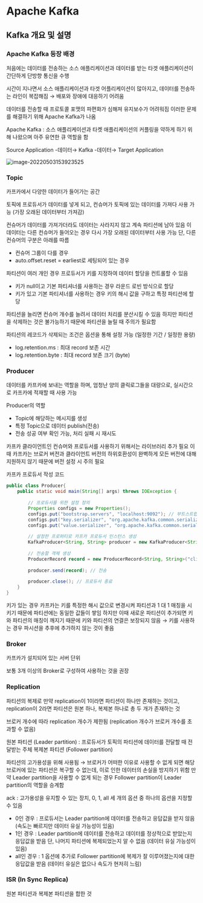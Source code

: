 # Apache Kafka

## Kafka 개요 및 설명

### Apache Kafka 등장 배경

처음에는 데이터를 전송하는 소스 애플리케이션과 데이터를 받는 타겟 애플리케이션이 간단하게 단방향 통신을 수행

시간이 지나면서 소스 애플리케이션과 타겟 어플리케이션이 많아지고, 데이터를 전송하는 라인이 복잡해짐 → 배포와 장애에 대응하기 어려움

데이터를 전송할 때 프로토콜 포맷의 파편화가 심해져 유지보수가 어려워짐 이러한 문제를 해결하기 위해 Apache Kafka가 나옴



Apache Kafka : 소스 애플리케이션과 타켓 애플리케이션의 커플링을 약하게 하기 위해 나왔으며 아주 유연한 큐 역할을 함

Source Application -데이터→ Kafka -데이터→ Target Application

![image-20220503153923525](C:\Users\ABC\AppData\Roaming\Typora\typora-user-images\image-20220503153923525.png)



### Topic

카프카에서 다양한 데이터가 들어가는 공간

토픽에 프로듀서가 데이터를 넣게 되고, 컨슈머가 토픽에 있는 데이터를 가져다 사용 가능 (가장 오래된 데이터부터 가져감)

컨슈머가 데이터를 가져가더라도 데이터는 사라지지 않고 계속 파티션에 남아 있음 
이 데이터는 다른 컨슈머가 들어오는 경우 다시 가장 오래된 데이터부터 사용 가능
단, 다른 컨슈머의 구분은 아래를 따름

+ 컨슈머 그룹이 다를 경우
+ auto.offset.reset = earliest로 세팅되어 있는 경우



파티션이 여러 개인 경우 프로듀서가 키를 지정하여 데이터 할당을 컨트롤할 수 있음

+ 키가 null이고 기본 파티셔너를 사용하는 경우 라운드 로빈 방식으로 할당
+ 키가 있고 기본 파티셔너를 사용하는 경우 키의 해시 값을 구하고 특정 파티션에 할당

파티션을 늘리면 컨슈머 개수를 늘려서 데이터 처리를 분산시킬 수 있음
하지만 파티션을 삭제하는 것은 불가능하기 때문에 파티션을 늘릴 때 주의가 필요함

파티션의 레코드가 삭제되는 조건은 옵션을 통해 설정 가능 (일정한 기간 / 일정한 용량)

+ log.retention.ms : 최대 record 보존 시간
+ log.retention.byte : 최대 record 보존 크기 (byte)



### Producer

데이터를 카프카에 보내는 역할을 하며, 엄청난 양의 클릭로그들을 대량으로, 실시간으로 카프카에 적재할 때 사용 가능

Producer의 역할

+ Topic에 해당하는 메시지를 생성
+ 특정 Topic으로 데이터 publish(전송)
+ 전송 성공 여부 확인 가능, 처리 실패 시 재시도



카프카 클라이언트인 컨슈머와 프로듀서를 사용하기 위해서는 라이브러리 추가 필요
이때 카프카는 브로커 버전과 클라이언트 버전의 하위호환성이 완벽하게 모든 버전에 대해 지원하지 않기 때문에 버전 설정 시 주의 필요



카프카 프로듀서 작성 코드
```java
public class Producer{
    public static void main(String[] args) throws IOException {
        
        // 프로듀서를 위한 설정 정의
        Properties configs = new Properties();
        configs.put("bootstrap.servers", "localhost:9092"); // 부트스트랩 서버 설정을 로컬호스트의 카프카를 바라보도록 설정 (실제 연결 시에는 2개 이상의 정보를 넣는 것을 권장)
        configs.put("key.serializer", "org.apache.kafka.common.serialization.StringSerializer"); // key : 메시지를 보내면 토픽의 파티션이 지정될 때 쓰임
        configs.put("value.serializer", "org.apache.kafka.common.serialization.StringSerializer");
        
        // 설정한 프로퍼티로 카프카 프로듀서 인스턴스 생성
        KafkaProducer<String, String> producer = new KafkaProducer<String, String> (configs);
        
        // 전송할 객체 생성
        ProducerRecord record = new ProducerRecord<String, String>("click_log", "login"); // 해당 코드의 경우 키 없이 click_log 토픽에 login이라는 value를 보내겠다는 의미
        
        producer.send(record); // 전송
        
        producer.close(); // 프로듀서 종료
    }
}
```



 키가 있는 경우 카프카는 키를 특정한 해시 값으로 변경시켜 파티션과 1 대 1 매칭을 시키기 때문에 파티션에는 동일한 값들이 쌓임
하지만 이때 새로운 파티션이 추가되면 키와 파티션의 매칭이 깨지기 때문에 키와 파티션의 연결은 보장되지 않음 → 키를 사용하는 경우 파시션을 추후에 추가하지 않는 것이 좋음



### Broker

카프카가 설치되어 있는 서버 단위

보통 3개 이상의 Broker로 구성하여 사용하는 것을 권장



### Replication

파티션의 복제로 만약 replication이 1이라면 파티션이 하나만 존재하는 것이고, replication이 2라면 파티션은 원본 하나, 복제본 하나로 총 두 개가 존재하는 것

브로커 개수에 따라 replication 개수가 제한됨 (replication 개수가 브로커 개수를 초과할 수 없음)

원본 파티션 (Leader partition) : 프로듀서가 토픽의 파티션에 데이터를 전달할 때 전달받는 주체
복제본 파티션 (Follower partition) 

파티션의 고가용성을 위해 사용됨
→ 브로커가 어떠한 이유로 사용할 수 없게 되면 해당 브로커에 있는 파티션은 복구할 수 없는데, 이로 인한 데이터의 손실을 방지하기 위함
만약 Leader partition을 사용할 수 없게 되는 경우 Follower partition이 Leader partition의 역할을 승계함

ack : 고가용성을 유지할 수 있는 장치, 0, 1, all 세 개의 옵션 중 하나의 옵션을 지정할 수 있음

+ 0인 경우 : 프로듀서는  Leader partition에 데이터를 전송하고 응답값을 받지 않음 (속도는 빠르지만 데이터 유실 가능성이 있음)
+ 1인 경우 :  Leader partition에 데이터를 전송하고 데이터를 정상적으로 받았는지 응답값을 받음 단, 나머지 파티션에 복제되었는지 알 수 없음 (데이터 유실 가능성이 있음)
+ all인 경우 : 1 옵션에 추가로 Follower partition에 복제가 잘 이루어졌는지에 대한 응답값을 받음 (데이터 유실은 없으나 속도가 현저히 느림)



### ISR (In Sync Replica)

원본 파티션과 복제본 파티션을 합한 것































